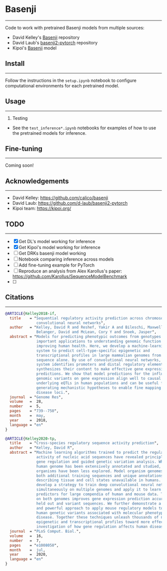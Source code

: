# Basenji
---
Code to work with pretrained Basenji models from multiple sources:

- David Kelley's [Basenji]() repository
- David Laub's [basenji2-pytorch]() repository
- Kipoi's [Basenji]() model

## Install
---
Follow the instructions in the `setup.ipynb` notebook to configure computational environments for each pretrained model.

## Usage
---
1. Testing
 - See the `test_inference*.ipynb` notebooks for examples of how to use the pretrained models for inference.

## Fine-tuning
---
Coming soon!

## Acknowledgements
---
- David Kelley: https://github.com/calico/basenji
- David Laub: https://github.com/d-laub/basenji2-pytorch
- Kipoi team: https://kipoi.org/

## TODO
---
- [x] Get DL's model working for inference
- [x] Get Kipoi's model working for inference
- [ ] Get DRKs basenji model working
- [ ] Notebook comparing inference across models
- [ ] Add fine-tuning example for PyTorch
- [ ] Reproduce an analysis from Alex Karollus's paper: https://github.com/Karollus/SequenceModelBenchmark
- [ ]

## Citations
---
```bibtex
@ARTICLE{Kelley2018-if,
  title    = "Sequential regulatory activity prediction across chromosomes with
              convolutional neural networks",
  author   = "Kelley, David R and Reshef, Yakir A and Bileschi, Maxwell and
              Belanger, David and McLean, Cory Y and Snoek, Jasper",
  abstract = "Models for predicting phenotypic outcomes from genotypes have
              important applications to understanding genomic function and
              improving human health. Here, we develop a machine-learning
              system to predict cell-type-specific epigenetic and
              transcriptional profiles in large mammalian genomes from DNA
              sequence alone. By use of convolutional neural networks, this
              system identifies promoters and distal regulatory elements and
              synthesizes their content to make effective gene expression
              predictions. We show that model predictions for the influence of
              genomic variants on gene expression align well to causal variants
              underlying eQTLs in human populations and can be useful for
              generating mechanistic hypotheses to enable fine mapping of
              disease loci.",
  journal  = "Genome Res",
  volume   =  28,
  number   =  5,
  pages    = "739--750",
  month    =  may,
  year     =  2018,
  language = "en"
}
```

```bibtex
@ARTICLE{Kelley2020-tp,
  title    = "Cross-species regulatory sequence activity prediction",
  author   = "Kelley, David R",
  abstract = "Machine learning algorithms trained to predict the regulatory
              activity of nucleic acid sequences have revealed principles of
              gene regulation and guided genetic variation analysis. While the
              human genome has been extensively annotated and studied, model
              organisms have been less explored. Model organism genomes offer
              both additional training sequences and unique annotations
              describing tissue and cell states unavailable in humans. Here, we
              develop a strategy to train deep convolutional neural networks
              simultaneously on multiple genomes and apply it to learn sequence
              predictors for large compendia of human and mouse data. Training
              on both genomes improves gene expression prediction accuracy on
              held out and variant sequences. We further demonstrate a novel
              and powerful approach to apply mouse regulatory models to analyze
              human genetic variants associated with molecular phenotypes and
              disease. Together these techniques unleash thousands of non-human
              epigenetic and transcriptional profiles toward more effective
              investigation of how gene regulation affects human disease.",
  journal  = "PLoS Comput. Biol.",
  volume   =  16,
  number   =  7,
  pages    = "e1008050",
  month    =  jul,
  year     =  2020,
  language = "en"
}
```
